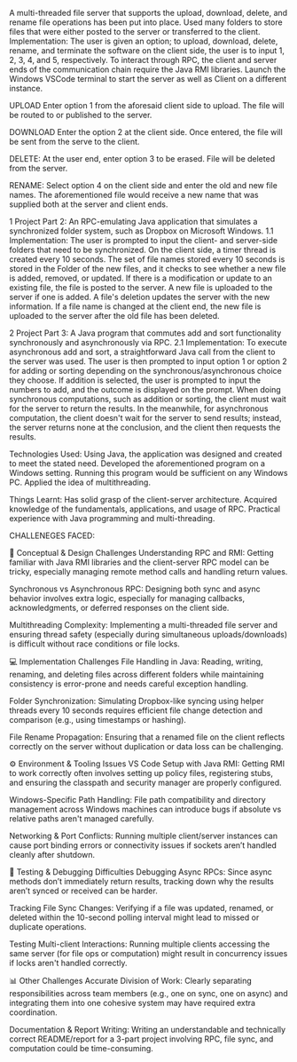 A multi-threaded file server that supports the upload, download, delete, and rename file operations has been put into place. Used many folders to store files that were either posted to the server or transferred to the client.
Implementation:
The user is given an option; to upload, download, delete, rename, and terminate the software on the client side, the user is to input 1, 2, 3, 4, and 5, respectively.
To interact through RPC, the client and server ends of the communication chain require the Java RMI libraries.
Launch the Windows VSCode terminal to start the server as well as Client on a different instance.

UPLOAD
Enter option 1 from the aforesaid client side to upload. The file will be routed to or published to the server.

DOWNLOAD
Enter the option 2 at the client side. 
Once entered, the file will be sent from the serve to the client.

DELETE:
At the user end, enter option 3 to be erased.
File will be deleted from the server.

RENAME:
Select option 4 on the client side and enter the old and new file names. The aforementioned file would receive a new name that was supplied both at the server and client ends.

1 Project Part 2:
An RPC-emulating Java application that simulates a synchronized folder system, such as Dropbox on Microsoft Windows.
1.1  Implementation:
The user is prompted to input the client- and server-side folders that need to be synchronized.
On the client side, a timer thread is created every 10 seconds.
The set of file names stored every 10 seconds is stored in the Folder of the new files, and it checks to see whether a new file is added, removed, or updated.
If there is a modification or update to an existing file, the file is posted to the server. A new file is uploaded to the server if one is added. A file's deletion updates the server with the new information.
If a file name is changed at the client end, the new file is uploaded to the server after the old file has been deleted.

2 Project Part 3:
A Java program that commutes add and sort functionality synchronously and asynchronously via RPC.
2.1 Implementation:
To execute asynchronous add and sort, a straightforward Java call from the client to the server was used.
The user is then prompted to input option 1 or option 2 for adding or sorting depending on the synchronous/asynchronous choice they choose.
If addition is selected, the user is prompted to input the numbers to add, and the outcome is displayed on the prompt.
When doing synchronous computations, such as addition or sorting, the client must wait for the server to return the results.
In the meanwhile, for asynchronous computation, the client doesn't wait for the server to send results; instead, the server returns none at the conclusion, and the client then requests the results.

Technologies Used:
Using Java, the application was designed and created to meet the stated need.
Developed the aforementioned program on a Windows setting. Running this program would be sufficient on any Windows PC.
Applied the idea of multithreading.

Things Learnt:
Has solid grasp of the client-server architecture.
Acquired knowledge of the fundamentals, applications, and usage of RPC.
Practical experience with Java programming and multi-threading.


CHALLENEGES FACED: 

🧠 Conceptual & Design Challenges
Understanding RPC and RMI:
Getting familiar with Java RMI libraries and the client-server RPC model can be tricky, especially managing remote method calls and handling return values.

Synchronous vs Asynchronous RPC:
Designing both sync and async behavior involves extra logic, especially for managing callbacks, acknowledgments, or deferred responses on the client side.

Multithreading Complexity:
Implementing a multi-threaded file server and ensuring thread safety (especially during simultaneous uploads/downloads) is difficult without race conditions or file locks.

💻 Implementation Challenges
File Handling in Java:
Reading, writing, renaming, and deleting files across different folders while maintaining consistency is error-prone and needs careful exception handling.

Folder Synchronization:
Simulating Dropbox-like syncing using helper threads every 10 seconds requires efficient file change detection and comparison (e.g., using timestamps or hashing).

File Rename Propagation:
Ensuring that a renamed file on the client reflects correctly on the server without duplication or data loss can be challenging.

⚙️ Environment & Tooling Issues
VS Code Setup with Java RMI:
Getting RMI to work correctly often involves setting up policy files, registering stubs, and ensuring the classpath and security manager are properly configured.

Windows-Specific Path Handling:
File path compatibility and directory management across Windows machines can introduce bugs if absolute vs relative paths aren't managed carefully.

Networking & Port Conflicts:
Running multiple client/server instances can cause port binding errors or connectivity issues if sockets aren’t handled cleanly after shutdown.

🔄 Testing & Debugging Difficulties
Debugging Async RPCs:
Since async methods don’t immediately return results, tracking down why the results aren’t synced or received can be harder.

Tracking File Sync Changes:
Verifying if a file was updated, renamed, or deleted within the 10-second polling interval might lead to missed or duplicate operations.

Testing Multi-client Interactions:
Running multiple clients accessing the same server (for file ops or computation) might result in concurrency issues if locks aren't handled correctly.

📊 Other Challenges
Accurate Division of Work:
Clearly separating responsibilities across team members (e.g., one on sync, one on async) and integrating them into one cohesive system may have required extra coordination.

Documentation & Report Writing:
Writing an understandable and technically correct README/report for a 3-part project involving RPC, file sync, and computation could be time-consuming.



